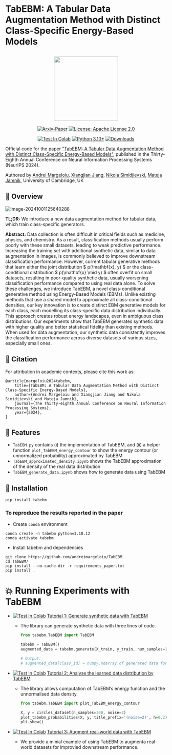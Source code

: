 # TabEBM: A Tabular Data Augmentation Method with Distinct Class-Specific Energy-Based Models

<h2 align="center">
  <img src="https://s2.loli.net/2024/10/01/uJjKCNfqhFcXyPM.png" height="200px">
</h2>

<div align="center">

[![Arxiv-Paper](https://img.shields.io/badge/Arxiv-Paper-olivegreen)](https://arxiv.org/abs/2409.16118)
[![License: Apache License 2.0](https://img.shields.io/badge/License-Apache%202.0-olivegreen.svg)](https://github.com/andreimargeloiu/TabEBM/blob/master/LICENSE)

[![Test In Colab](https://colab.research.google.com/assets/colab-badge.svg)](https://colab.research.google.com/github/andreimargeloiu/TabEBM/blob/main/TabEBM_approximated_density.ipynb)
[![Python 3.10+](https://img.shields.io/badge/python-3.10+-blue.svg)](https://www.python.org/downloads/release/python-3100/)
[![Downloads](https://static.pepy.tech/badge/tabebm)](https://pypi.org/project/tabebm/)

</div>

Official code for the paper ["TabEBM: A Tabular Data Augmentation Method with Distinct Class-Specific Energy-Based Models"](https://arxiv.org/abs/2409.16118), published in the Thirty-Eighth Annual Conference on Neural Information Processing Systems (NeurIPS 2024).

Authored by [Andrei Margeloiu](https://www.linkedin.com/in/andreimargeloiu/), [Xiangjian Jiang](https://silencex12138.github.io/), [Nikola Simidjievski](https://simidjievskin.github.io/), [Mateja Jamnik](https://www.cl.cam.ac.uk/~mj201/), University of Cambridge, UK

## 📌 Overview

![image-20241001125640288](https://s2.loli.net/2024/10/01/5loipZJdOrtVS3Q.png)

**TL;DR:** We introduce a new data augmentation method for tabular data, which train class-specific generators.

**Abstract:** Data collection is often difficult in critical fields such as medicine, physics, and chemistry. As a result, classification methods usually perform poorly with these small datasets, leading to weak predictive performance. Increasing the training set with additional synthetic data, similar to data augmentation in images, is commonly believed to improve downstream classification performance. However, current tabular generative methods that learn either the joint distribution $ p(\mathbf{x}, y) $ or the class-conditional distribution $ p(\mathbf{x} \mid y) $ often overfit on small datasets, resulting in poor-quality synthetic data, usually worsening classification performance compared to using real data alone. To solve these challenges, we introduce TabEBM, a novel class-conditional generative method using Energy-Based Models (EBMs). Unlike existing methods that use a shared model to approximate all class-conditional densities, our key innovation is to create distinct EBM generative models for each class, each modelling its class-specific data distribution individually. This approach creates robust energy landscapes, even in ambiguous class distributions. Our experiments show that TabEBM generates synthetic data with higher quality and better statistical fidelity than existing methods. When used for data augmentation, our synthetic data consistently improves the classification performance across diverse datasets of various sizes, especially small ones.

## 📖 Citation

For attribution in academic contexts, please cite this work as:

```
@article{margeloiu2024tabebm,
	title={TabEBM: A Tabular Data Augmentation Method with Distinct Class-Specific Energy-Based Models},
	author={Andrei Margeloiu and Xiangjian Jiang and Nikola Simidjievski and Mateja Jamnik},
	journal={The Thirty-eighth Annual Conference on Neural Information Processing Systems},
	year={2024},
}
```

## 🔑 Features

- `TabEBM.py` contains (i) the implementation of TabEBM, and (ii) a helper function `plot_TabEBM_energy_contour` to show the energy contour (or unnormalized probability) approximated by TabEBM
- `TabEBM_approximated_density.ipynb` shows the TabEBM approximation of the density of the real data distribution
- `TabEBM_generate_data.ipynb` shows how to generate data using TabEBM

## 🚀 Installation

```
pip install tabebm
```

### To reproduce the results reported in the paper

- Create `conda` environment

```
conda create -n tabebm python=3.10.12
conda activate tabebm
```

- Install tabebm and dependencies

```
git clone https://github.com/andreimargeloiu/TabEBM
cd TabEBM/
pip install --no-cache-dir -r requirements_paper.txt
pip install .
```

# 💥 Running Experiments with TabEBM

- [![Test In Colab](https://colab.research.google.com/assets/colab-badge.svg)](https://colab.research.google.com/github/andreimargeloiu/TabEBM/blob/main/TabEBM_generate_data.ipynb) [Tutorial 1: Generate synthetic data with TabEBM](https://github.com/andreimargeloiu/TabEBM/blob/main/TabEBM_generate_data.ipynb)

  - The library can generate synthetic data with three lines of code.

    ```python
    from tabebm.TabEBM import TabEBM

    tabebm = TabEBM()
    augmented_data = tabebm.generate(X_train, y_train, num_samples=100)

    # Output:
    # augmented_data[class_id] = numpy.ndarray of generated data for a specific ’’class_id‘‘
    ```

- [![Test In Colab](https://colab.research.google.com/assets/colab-badge.svg)](https://colab.research.google.com/github/andreimargeloiu/TabEBM/blob/main/TabEBM_approximated_density.ipynb) [Tutorial 2: Analyse the learned data distribution by TabEBM](https://github.com/andreimargeloiu/TabEBM/blob/main/TabEBM_approximated_density.ipynb)

  - The library allows computation of TabEBM’s energy function and the unnormalised data density.

    ```python
    from tabebm.TabEBM import plot_TabEBM_energy_contour

    X, y = circles_dataset(n_samples=300, noise=2)
    plot_tabebm_probabilities(X, y, title_prefix='(noise=2)', h=0.2)
    plt.show()
    ```

- [![Test In Colab](https://colab.research.google.com/assets/colab-badge.svg)](https://colab.research.google.com/github/andreimargeloiu/TabEBM/blob/main/TabEBM_approximated_density.ipynb) [Tutorial 3: Augment real-world data with TabEBM](https://github.com/andreimargeloiu/TabEBM/blob/main/TabEBM_approximated_density.ipynb)

  - We provide a minial example of using TabEBM to augmenta real-world datasets for improvied downstream performance.
